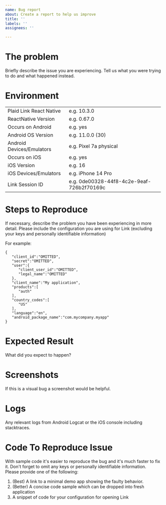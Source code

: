```yaml
---
name: Bug report
about: Create a report to help us improve
title: ''
labels: ''
assignees: ''

---
```


# The problem

Briefly describe the issue you are experiencing. Tell us what you were trying to do and what happened instead. 

# Environment

|                                                  |                                                                                  |
| -----------------------------| ----------------------------------------------- |
| Plaid Link React Native          | e.g. 10.3.0                                                                 |
| ReactNative Version               | e.g. 0.67.0                                                                 |
| Occurs on Android                  | e.g. yes                                                                     |
| Android OS Version                 | e.g. 11.0.0 (30)                                                         |
| Android Devices/Emulators    | e.g. Pixel 7a physical                                                |
| Occurs on iOS                          | e.g. yes                                                                     |
| iOS Version                               | e.g. 16                                                                       |
| iOS Devices/Emulators            | e.g. iPhone 14 Pro                                                    |
| Link Session ID                         | e.g. 0de00328-44f8-4c2e-9eaf-726b2f70169c |

# Steps to Reproduce

If necessary, describe the problem you have been experiencing in more detail.
Please include the configuration you are using for Link (excluding your keys
and personally identifiable information)

For example:
```
{
   "client_id":"OMITTED",
   "secret":"OMITTED",
   "user":{
      "client_user_id":"OMITTED",
      "legal_name":"OMITTED"
   },
   "client_name":"My application",
   "products":[
      "auth"
   ],
   "country_codes":[
      "US"
   ],
   "language":"en",
   "android_package_name":"com.mycompany.myapp"
}
```

# Expected Result
What did you expect to happen?

# Screenshots
If this is a visual bug a screenshot would be helpful.

# Logs
Any relevant logs from Android Logcat or the iOS console including stacktraces.

# Code To Reproduce Issue 
With sample code it's easier to reproduce the bug and it's much faster to fix it. 
Don't forget to omit any keys or personally identifiable information.
Please provide one of the following:

1. (Best) A link to a minimal demo app showing the faulty behavior.
1. (Better) A concise code sample which can be dropped into fresh application
1. A snippet of code for your configuration for opening Link
